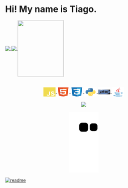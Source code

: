<h1> Hi! My name is Tiago. </h1>

<div>
  <a href="https://github.com/TiagoHolandaa">
  <img height="180em"   align="center" src="https://github-readme-stats.vercel.app/api?username=TiagoHolandaa&show_icons=true&theme=react&include_all_commits=true&count_private=true"/>
  <img height="180em"  align="center" src="https://github-readme-stats.vercel.app/api/top-langs/?username=TiagoHolandaa&layout=compact&langs_count=7&theme=react" />

  <img align="center" width="148" height="180" src="https://media1.tenor.com/images/68e8337fb4eb7e40645d832c64762a8b/tenor.gif?itemid=19443613">
</div>
 <br>
<div  align="center"> 
  <div style="display: inline_block"><br>
  <img align="center" alt="Rafa-Js" height="30" width="40" src="https://raw.githubusercontent.com/devicons/devicon/master/icons/javascript/javascript-plain.svg">
  <img align="center" alt="HTML" height="30" width="40" src="https://raw.githubusercontent.com/devicons/devicon/master/icons/html5/html5-original.svg">
  <img align="center" alt="CSS" height="30" width="40" src="https://raw.githubusercontent.com/devicons/devicon/master/icons/css3/css3-original.svg">
  <img align="center" alt="Python" height="30" width="40" src="https://raw.githubusercontent.com/devicons/devicon/master/icons/python/python-original.svg">
  <img align="center" alt="PHP" height="30" width="40" src="https://raw.githubusercontent.com/devicons/devicon/master/icons/php/php-original.svg">
  <img align="center" alt="java" height="30" width="40" src="https://raw.githubusercontent.com/devicons/devicon/master/icons/java/java-original.svg">
 
    
</div>
  <br>
  <a href="https://www.instagram.com/t_iagoholanda/" target="_blank"><img src="https://img.shields.io/badge/-Instagram-%23E4405F?style=for-the-badge&logo=instagram&logoColor=white" target="_blank"></a>
  
 
  ![Snake animation](https://github.com/TiagoHolandaa/TiagoHolandaa/blob/output/github-contribution-grid-snake.svg)
 
</div>
 
[![readme](https://github-readme-stats.vercel.app/api/pin/?username=TiagoHolandaa&repo=TiagoHolandaa&theme=react)](https://github.com/TiagoHolandaa/TiagoHolandaa)
